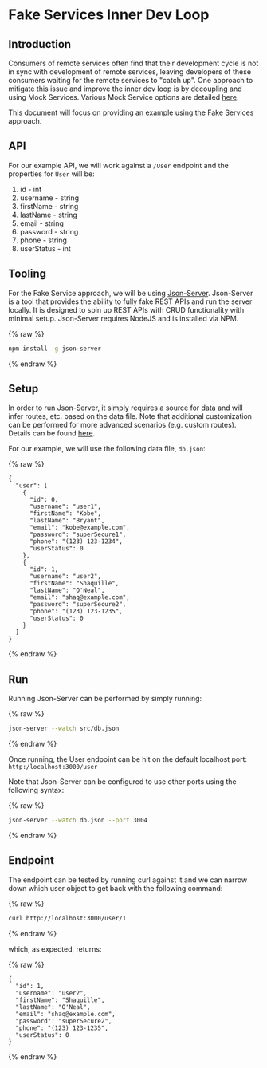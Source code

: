 # Fake Services Inner Dev Loop

## Introduction

Consumers of remote services often find that their development cycle is not in sync with development of remote services, leaving developers of these consumers waiting for the remote services to "catch up". One approach to mitigate this issue and improve the inner dev loop is by decoupling and using Mock Services. Various Mock Service options are detailed [here](../client-app-inner-loop.md).

This document will focus on providing an example using the Fake Services approach.

## API

For our example API, we will work against a `/User` endpoint and the properties for `User` will be:

1. id - int
2. username - string
3. firstName - string
4. lastName - string
5. email - string
6. password - string
7. phone - string
8. userStatus - int

## Tooling

For the Fake Service approach, we will be using [Json-Server](https://github.com/typicode/json-server). Json-Server is a tool that provides the ability to fully fake REST APIs and run the server locally. It is designed to spin up REST APIs with CRUD functionality with minimal setup. Json-Server requires NodeJS and is installed via NPM.

{% raw %}

```bash
npm install -g json-server
```

{% endraw %}

## Setup

In order to run Json-Server, it simply requires a source for data and will infer routes, etc. based on the data file. Note that additional customization can be performed for more advanced scenarios (e.g. custom routes). Details can be found [here](https://github.com/typicode/json-server#add-custom-routes).

For our example, we will use the following data file, `db.json`:

{% raw %}

```text
{
  "user": [
    {
      "id": 0,
      "username": "user1",
      "firstName": "Kobe",
      "lastName": "Bryant",
      "email": "kobe@example.com",
      "password": "superSecure1",
      "phone": "(123) 123-1234",
      "userStatus": 0
    },
    {
      "id": 1,
      "username": "user2",
      "firstName": "Shaquille",
      "lastName": "O'Neal",
      "email": "shaq@example.com",
      "password": "superSecure2",
      "phone": "(123) 123-1235",
      "userStatus": 0
    }
  ]
}
```

{% endraw %}

## Run

Running Json-Server can be performed by simply running:

{% raw %}

```bash
json-server --watch src/db.json
```

{% endraw %}

Once running, the User endpoint can be hit on the default localhost port: `http:/localhost:3000/user`

Note that Json-Server can be configured to use other ports using the following syntax:

{% raw %}

```bash
json-server --watch db.json --port 3004
```

{% endraw %}

## Endpoint

The endpoint can be tested by running curl against it and we can narrow down which user object to get back with the following command:

{% raw %}

```bash
curl http://localhost:3000/user/1
```

{% endraw %}

which, as expected, returns:

{% raw %}

```text
{
  "id": 1,
  "username": "user2",
  "firstName": "Shaquille",
  "lastName": "O'Neal",
  "email": "shaq@example.com",
  "password": "superSecure2",
  "phone": "(123) 123-1235",
  "userStatus": 0
}
```

{% endraw %}
